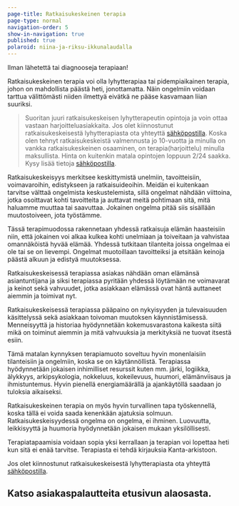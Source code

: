 ```yaml
---
page-title: Ratkaisukeskeinen terapia
page-type: normal
navigation-order: 5
show-in-navigation: true
published: true
polaroid: niina-ja-riksu-ikkunalaudalla
---
```

Ilman lähetettä tai diagnooseja terapiaan!

Ratkaisukeskeinen terapia voi olla lyhytterapiaa tai pidempiaikainen terapia, johon on mahdollista päästä heti, jonottamatta. Näin ongelmiin voidaan tarttua välittömästi niiden ilmettyä eivätkä ne pääse kasvamaan liian suuriksi.

> Suoritan juuri ratkaisukeskeisen lyhytterapeutin opintoja ja voin ottaa vastaan harjoitteluasiakkaita. Jos olet kiinnostunut ratkaisukeskeisestä lyhytterapiasta ota yhteyttä [sähköpostilla](/ota-yhteytta). Koska olen tehnyt ratkaisukeskeistä valmennusta jo 10-vuotta ja minulla on vankka ratkaisukeskeinen osaaminen, on terapia(harjoittelu) minulla maksullista. Hinta on kuitenkin matala opintojen loppuun 2/24 saakka. Kysy lisää tietoja [sähköpostilla](/ota-yhteytta).

Ratkaisukeskeisyys merkitsee keskittymistä unelmiin, tavoitteisiin, voimavaroihin, edistykseen ja ratkaisuideoihin. Meidän ei kuitenkaan tarvitse välttaä ongelmista keskustelemista, sillä ongelmat nähdään viittoina, jotka osoittavat kohti tavoitteita ja auttavat meitä pohtimaan sitä, mitä haluamme muuttaa tai saavuttaa. Jokainen ongelma pitää siis sisällään muutostoiveen, jota työstämme.

Tässä terapimuodossa rakennetaan yhdessä ratkaisuja elämän haasteisiin niin, että jokainen voi alkaa kulkea kohti unelmiaan ja toiveitaan ja vahvistaa omannäköistä hyvää elämää. Yhdessä tutkitaan tilanteita joissa ongelmaa ei ole tai se on lievempi. Ongelmat muotoillaan tavoitteiksi ja etsitään keinoja päästä alkuun ja edistyä muutoksessa.

Ratkaisukeskeisessä terapiassa asiakas nähdään oman elämänsä asiantuntijana ja siksi terapiassa pyritään yhdessä löytämään ne voimavarat ja keinot sekä vahvuudet, jotka asiakkaan elämässä ovat häntä auttaneet aiemmin ja toimivat nyt. 

Ratkaisukeskeisessä terapiassa pääpaino on nykyisyyden ja tulevaisuuden käsittelyssä sekä asiakkaan toivoman muutoksen käynnistämisessä. Menneisyyttä ja historiaa hyödynnetään kokemusvarastona kaikesta siitä mikä on toiminut aiemmin ja mitä vahvuuksia ja merkityksiä ne tuovat itsestä esiin. 

Tämä matalan kynnyksen terapiamuoto soveltuu hyvin monenlaisiin tilanteisiin ja ongelmiin, koska se on käytännöllistä. Terapiassa hyödynnetään jokaisen inhimilliset resurssit kuten mm. järki, logiikka, älykkyys, arkipsykologia, nokkeluus, kokeilevuus, huumori, elämänviisaus ja ihmistuntemus. Hyvin pienellä energiamäärällä ja ajankäytöllä saadaan jo tuloksia aikaiseksi. 

Ratkaisukeskeinen terapia on myös hyvin turvallinen tapa työskennellä, koska tällä ei voida saada kenenkään ajatuksia solmuun. Ratkaisukeskeisyydessä ongelma on ongelma, ei ihminen. Luovuutta, leikkisyyttä ja huumoria hyödynnetään jokaisen mukaan yksilöllisesti.

Terapiatapaamisia voidaan sopia yksi kerrallaan ja terapian voi lopettaa heti kun sitä ei enää tarvitse. Terapiasta ei tehdä kirjauksia Kanta-arkistoon.

Jos olet kiinnostunut ratkaisukeskeisestä lyhytterapiasta ota yhteyttä [sähköpostilla](/ota-yhteytta). 

## Katso asiakaspalautteita etusivun alaosasta.
